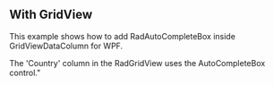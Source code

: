 ## With GridView
This example shows how to add RadAutoCompleteBox inside GridViewDataColumn for WPF.

The 'Country' column in the RadGridView uses the AutoCompleteBox control."

[//]: <keywords:gridviewdatacolumn>
